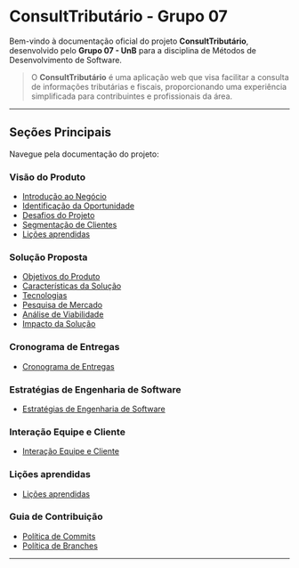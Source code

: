 # ConsultTributário - Grupo 07

Bem-vindo à documentação oficial do projeto **ConsultTributário**, desenvolvido pelo **Grupo 07 - UnB** para a disciplina de Métodos de Desenvolvimento de Software.

> O **ConsultTributário** é uma aplicação web que visa facilitar a consulta de informações tributárias e fiscais, proporcionando uma experiência simplificada para contribuintes e profissionais da área.

---

## Seções Principais

Navegue pela documentação do projeto:

### Visão do Produto
- [Introdução ao Negócio](visao-produto/cenario-atual/introducao-negocio.md)
- [Identificação da Oportunidade](visao-produto/cenario-atual/oportunidade.md)
- [Desafios do Projeto](visao-produto/cenario-atual/desafios.md)
- [Segmentação de Clientes](visao-produto/cenario-atual/segmentacao-clientes.md)
- [Lições aprendidas](visao-produto/licoes-aprendidas.md)

### Solução Proposta
- [Objetivos do Produto](visao-produto/solucao-proposta/objetivos-produto.md)
- [Características da Solução](visao-produto/solucao-proposta/caracteristicas-solucao.md)
- [Tecnologias](visao-produto/solucao-proposta/tecnologias.md)
- [Pesquisa de Mercado](visao-produto/solucao-proposta/pesquisa-mercado.md)
- [Análise de Viabilidade](visao-produto/solucao-proposta/analise-viabilidade.md)
- [Impacto da Solução](visao-produto/solucao-proposta/impacto-solucao.md)

### Cronograma de Entregas
- [Cronograma de Entregas](visao-produto/cronograma-entrega.md)

### Estratégias de Engenharia de Software
- [Estratégias de Engenharia de Software](visao-produto/estrategias-engenharia-software.md)

### Interação Equipe e Cliente
- [Interação Equipe e Cliente](visao-produto/interacao-equipe-cliente.md)

### Lições aprendidas
- [Lições aprendidas](visao-produto/licoes-aprendidas.md)

### Guia de Contribuição
- [Política de Commits](guia-contribuicao/politica-de-commits.md)
- [Política de Branches](guia-contribuicao/politica-de-branches.md)

---

